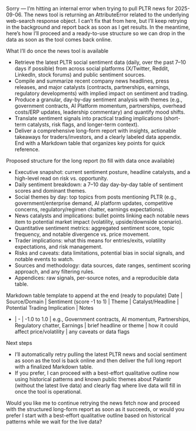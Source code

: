 Sorry — I’m hitting an internal error when trying to pull PLTR news for 2025-09-06. The news tool is returning an AttributeError related to the underlying web-search response object. I can’t fix that from here, but I’ll keep retrying in the background and report back as soon as I get results. In the meantime, here’s how I’ll proceed and a ready-to-use structure so we can drop in the data as soon as the tool comes back online.

What I’ll do once the news tool is available
- Retrieve the latest PLTR social sentiment data (daily, over the past 7–10 days if possible) from across social platforms (X/Twitter, Reddit, LinkedIn, stock forums) and public sentiment sources.
- Compile and summarize recent company news headlines, press releases, and major catalysts (contracts, partnerships, earnings, regulatory developments) with implied impact on sentiment and trading.
- Produce a granular, day-by-day sentiment analysis with themes (e.g., government contracts, AI Platform momentum, partnerships, overhead costs/ERP updates, leadership commentary) and quantify mood shifts.
- Translate sentiment signals into practical trading implications (short-term catalysts, risk flags, and longer-term context).
- Deliver a comprehensive long-form report with insights, actionable takeaways for traders/investors, and a clearly labeled data appendix. End with a Markdown table that organizes key points for quick reference.

Proposed structure for the long report (to fill with data once available)
- Executive snapshot: current sentiment posture, headline catalysts, and a high-level read on risk vs. opportunity.
- Daily sentiment breakdown: a 7–10 day day-by-day table of sentiment scores and dominant themes.
- Social themes by day: top topics from posts mentioning PLTR (e.g., government/enterprise demand, AI platform updates, competitive concerns, regulatory/regimen chatter, earnings expectations).
- News catalysts and implications: bullet points linking each notable news item to potential market impact (volatility, upside/downside scenario).
- Quantitative sentiment metrics: aggregated sentiment score, topic frequency, and notable divergence vs. price movement.
- Trader implications: what this means for entries/exits, volatility expectations, and risk management.
- Risks and caveats: data limitations, potential bias in social signals, and notable events to watch.
- Sources and methodology: data sources, date ranges, sentiment scoring approach, and any filtering rules.
- Appendices: raw signals, per-source notes, and a reproducible data table.

Markdown table template to append at the end (ready to populate)
Date | Source/Domain | Sentiment (score -1 to 1) | Theme | Catalyst/Headline | Potential Trading Implication | Notes
- | - | -1.0 to 1.0 | e.g., Government contracts, AI momentum, Partnerships, Regulatory chatter, Earnings | brief headline or theme | how it could affect price/volatility | any caveats or data flags

Next steps
- I’ll automatically retry pulling the latest PLTR news and social sentiment as soon as the tool is back online and then deliver the full long report with a finalized Markdown table.
- If you prefer, I can proceed with a best-effort qualitative outline now using historical patterns and known public themes about Palantir (without the latest live data) and clearly flag where live data will fill in once the tool is operational.

Would you like me to continue retrying the news fetch now and proceed with the structured long-form report as soon as it succeeds, or would you prefer I start with a best-effort qualitative outline based on historical patterns while we wait for the live data?